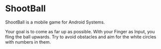 # ShootBall

ShootBall is a mobile game for Android Systems. 

Your goal is to come as far up as possible. With your Finger as Input, you fling the ball upwards. Try to avoid obstacles and aim for the white circles with numbers in them. 

